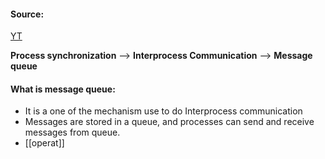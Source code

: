 #### Source:
[YT](https://www.youtube.com/watch?v=JbmOegG9-J0&list=PL3uLubnzL2Tlbyrr2GFVRE7Azo8FJe-dJ&index=3)

**Process synchronization** --> **Interprocess Communication** --> **Message queue**

#### What is message queue:

* It is a one of the mechanism use to do Interprocess communication
* Messages are stored in a queue, and processes can send and receive messages from queue.
* [[operat]]